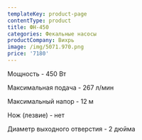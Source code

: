```yaml
---
templateKey: product-page
contentType: product
title: ФН-450
categories: Фекальные насосы
productCompany: Вихрь
image: /img/5071.970.png
price: '7180'
---
```

Мощность - 450 Вт

Максимальная подача - 267 л/мин

Максимальный напор - 12 м

Нож (лезвие) - нет

Диаметр выходного отверстия - 2 дюйма
